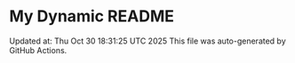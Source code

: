 # My Dynamic README
Updated at: Thu Oct 30 18:31:25 UTC 2025
This file was auto-generated by GitHub Actions.
